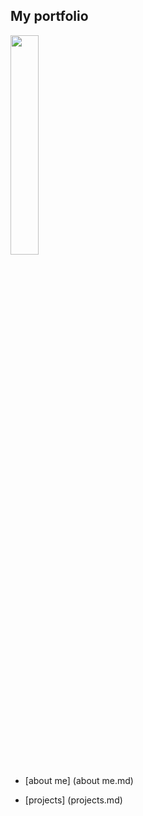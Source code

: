 ## My portfolio
<img src=" ![IMG_1242-1](https://github.com/KlaraSvobodova/English-for-designers/assets/152971101/d1e0e856-40da-4e43-a428-501c0d070355)" width=30% height=30%>

- [about me] (about me.md)

- [projects] (projects.md)
